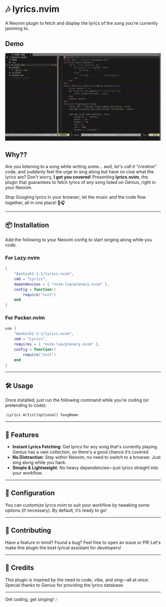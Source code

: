 
# 🎶 lyrics.nvim

A Neovim plugin to fetch and display the lyrics of the song you're currently jamming to.

## Demo
![demo](./Demo/demo.gif)

## Why??

Are you listening to a song while writing some... *well, let's call it "creative"* code, and suddenly feel the urge to sing along but have no clue what the lyrics are? Don't worry, **I got you covered**! Presenting **lyrics.nvim**, the plugin that guarantees to fetch lyrics of any song listed on Genius, right in your Neovim.

Stop Googling lyrics in your browser; let the music and the code flow together, all in one place! 🎤🎧

---

## 📦 Installation

Add the following to your Neovim config to start singing along while you code.

### For Lazy.nvim

```lua
{
    "Aashish1-1-1/lyrics.nvim",
    cmd = "Lyrics",
    dependencies = { "nvim-lua/plenary.nvim" },
    config = function()
        require("init")
    end
}
```

### For Packer.nvim

```lua
use {
    "Aashish1-1-1/lyrics.nvim",
    cmd = "Lyrics",
    requires = { "nvim-lua/plenary.nvim" },
    config = function()
        require("init")
    end
}
```

---

## 🛠️ Usage

Once installed, just run the following command while you’re coding (or pretending to code):

```vim
:Lyrics Artist(optional) SongName
```
---

## 🎯 Features

- **Instant Lyrics Fetching**: Get lyrics for any song that's currently playing. Genius has a vast collection, so there's a good chance it’s covered.
- **No Distraction**: Stay within Neovim, no need to switch to a browser. Just sing along while you hack.
- **Simple & Lightweight**: No heavy dependencies—just lyrics straight into your workflow.

---

## 🔧 Configuration

You can customize lyrics.nvim to suit your workflow by tweaking some options (if necessary). By default, it’s ready to go!

---

## 🙏 Contributing

Have a feature in mind? Found a bug? Feel free to open an issue or PR! Let's make this plugin the best lyrical assistant for developers!

---

## 💬 Credits

This plugin is inspired by the need to code, vibe, and sing—all at once. Special thanks to Genius for providing the lyrics database.

---

Get coding, get singing! 🎶
